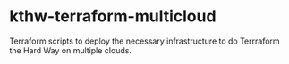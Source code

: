# kthw-terraform-multicloud
Terraform scripts to deploy the necessary infrastructure to do Terrraform the Hard Way on multiple clouds.
